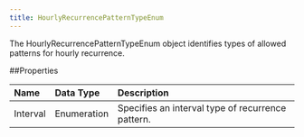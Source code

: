 ```yaml
---
title: HourlyRecurrencePatternTypeEnum
---
```

The HourlyRecurrencePatternTypeEnum object identifies types of allowed patterns for hourly recurrence.

##Properties
<table class="table table-hover"> <thead align="left"><tr><th>Name</th><th>Data Type</th><th>Description</th></tr></thead> <tbody><tr><td>Interval</td><td>Enumeration</td><td>Specifies an interval type of recurrence pattern.</td></tr></tbody></table>
